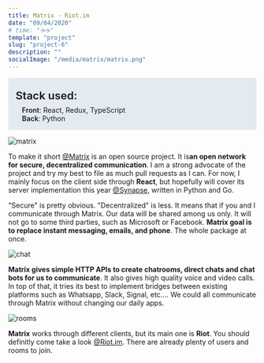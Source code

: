 ```yaml
---
title: Matrix - Riot.im
date: "09/04/2020"
# time: "☕️☕️"
template: "project"
slug: "project-6"
description: ""
socialImage: "/media/matrix/matrix.png"
---
```


<div style="background-color: #E4EAF1; padding: 15px; border-radius: 4px;">
<div style="font-size: 1.375rem; font-weight: 600; margin-top: 0.5rem; margin-bottom: 0.5rem;">Stack used:</div>
<div style="margin-left: 0.8rem;"><span style="font-weight: 600;">Front</span>: React, Redux, TypeScript</div>
<div style="margin-left: 0.8rem;"><span style="font-weight: 600;">Back</span>: Python</div>
</div>

![matrix](/media/matrix/matrix.png)

To make it short  [@Matrix](https://github.com/matrix-org/matrix-react-sdk) is an open source project. It is<strong>an open network for secure, decentralized communication</strong>. I am a strong advocate of the project and try my best to file as much pull requests as I can. For now, I mainly focus on the client side through <strong>React</strong>, but hopefully will cover its server implementation this year [@Synapse](https://github.com/matrix-org/synapse/), written in Python and Go.

"Secure" is pretty obvious. "Decentralized" is less. It means that if you and I communicate through Matrix. Our data will be shared among us only. It will not go to some third parties, such as Microsoft or Facebook. <strong>Matrix goal is to replace instant messaging, emails, and phone</strong>. The whole package at once.

![chat](/media/matrix/chat.png)

<strong>Matrix gives simple HTTP APIs to create chatrooms, direct chats and chat bots for us to communicate</strong>. It also gives high quality voice and video calls. In top of that, it tries its best to implement bridges between existing platforms such as Whatsapp, Slack, Signal, etc.... We could all communicate through Matrix without changing our daily apps.

![rooms](/media/matrix/rooms.png)

<strong>Matrix</strong> works through different clients, but its main one is <strong>Riot</strong>. You should definitly come take a look [@Riot.im](https://riot.im/). There are already plenty of users and rooms to join.